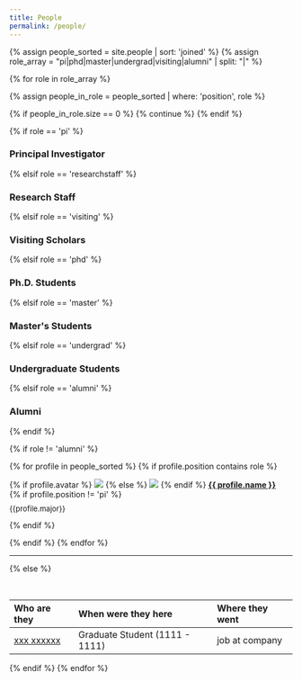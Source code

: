 ```yaml
---
title: People
permalink: /people/
---
```


{% assign people_sorted = site.people | sort: 'joined' %}
{% assign role_array = "pi|phd|master|undergrad|visiting|alumni" | split: "|" %}

{% for role in role_array %}

{% assign people_in_role = people_sorted | where: 'position', role %}

<!-- Skip section if there's nobody -->
{% if people_in_role.size == 0 %}
  {% continue %}
{% endif %}

<div class="pos_header">
 {% if role == 'pi' %}
<h3>Principal Investigator</h3>
 {% elsif role == 'researchstaff' %}
<h3>Research Staff</h3>
 {% elsif role == 'visiting' %}
<h3>Visiting Scholars</h3>
 {% elsif role == 'phd' %}
<h3>Ph.D. Students</h3>
 {% elsif role == 'master' %}
<h3>Master's Students</h3>
 {% elsif role == 'undergrad' %}
<h3>Undergraduate Students</h3>
 {% elsif role == 'alumni' %}
<h3>Alumni</h3>
{% endif %}
</div>

{% if role != 'alumni' %}
<div class="content list people">
  {% for profile in people_sorted %}
    {% if profile.position contains role %}
      <div class="list-item-people">
        <p class="list-post-title">
          {% if profile.avatar %}
            <a href="{{ site.baseurl }}{{ profile.url }}"><img class="profile-thumbnail" src="{{site.baseurl}}/images/people/{{profile.avatar}}"></a>
          {% else %}
            <a href="{{ site.baseurl }}{{ profile.url }}"><img class="profile-thumbnail" src="http://evansheline.com/wp-content/uploads/2011/02/facebook-Storm-Trooper.jpg"></a>
          {% endif %}
          <a class="name" href="{{ site.baseurl }}{{ profile.url }}"><b>{{ profile.name }}</b></a><br>
          {% if profile.position != 'pi' %}
            <p style="
              font-size: 13px;
              margin-top: -5px;"
            >{{profile.major}}</p>
          {% endif %}
        </p>
      </div>    
    {% endif %}
  {% endfor %}
</div>
<hr>

{% else %}

<br>

| Who are they | When were they here | Where they went |
| :------------- |:-------------| :-----------|
| [xxx xxxxxx](https://www.linkedin.com/in/pedro-ribeiro/) | Graduate Student (1111 - 1111) | job at company|

{% endif %}
{% endfor %}
